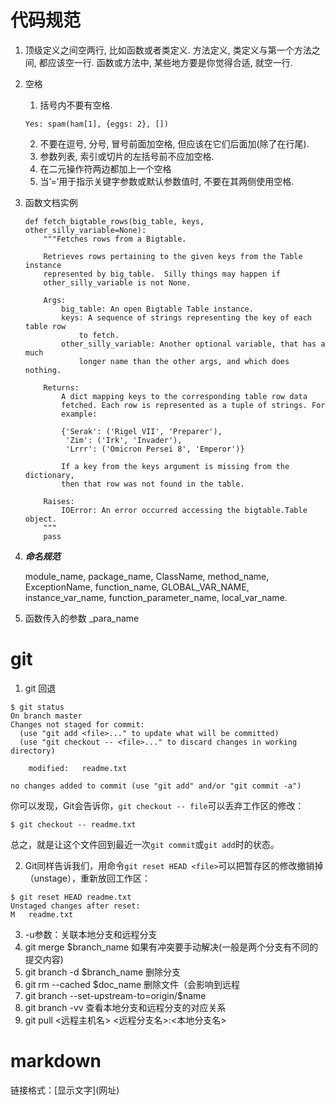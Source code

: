 # 代码规范

1. 顶级定义之间空两行, 比如函数或者类定义. 方法定义, 类定义与第一个方法之间, 都应该空一行. 函数或方法中, 某些地方要是你觉得合适, 就空一行.

2. 空格

   1. 括号内不要有空格.

   ```p&amp;#39;y
   Yes: spam(ham[1], {eggs: 2}, [])
   ```

   2. 不要在逗号, 分号, 冒号前面加空格, 但应该在它们后面加(除了在行尾).
   3. 参数列表, 索引或切片的左括号前不应加空格.
   4. 在二元操作符两边都加上一个空格
   5. 当’=’用于指示关键字参数或默认参数值时, 不要在其两侧使用空格.

3. 函数文档实例

   ```
   def fetch_bigtable_rows(big_table, keys, other_silly_variable=None):
       """Fetches rows from a Bigtable.
   
       Retrieves rows pertaining to the given keys from the Table instance
       represented by big_table.  Silly things may happen if
       other_silly_variable is not None.
   
       Args:
           big_table: An open Bigtable Table instance.
           keys: A sequence of strings representing the key of each table row
               to fetch.
           other_silly_variable: Another optional variable, that has a much
               longer name than the other args, and which does nothing.
   
       Returns:
           A dict mapping keys to the corresponding table row data
           fetched. Each row is represented as a tuple of strings. For
           example:
   
           {'Serak': ('Rigel VII', 'Preparer'),
            'Zim': ('Irk', 'Invader'),
            'Lrrr': ('Omicron Persei 8', 'Emperor')}
   
           If a key from the keys argument is missing from the dictionary,
           then that row was not found in the table.
   
       Raises:
           IOError: An error occurred accessing the bigtable.Table object.
       """
       pass
   ```

4. ***命名规范***

   module_name, package_name, ClassName, method_name, ExceptionName, function_name, GLOBAL_VAR_NAME, instance_var_name, function_parameter_name, local_var_name.

5. 函数传入的参数 _para_name

# git

1. git 回退

```
$ git status
On branch master
Changes not staged for commit:
  (use "git add <file>..." to update what will be committed)
  (use "git checkout -- <file>..." to discard changes in working directory)

	modified:   readme.txt

no changes added to commit (use "git add" and/or "git commit -a")
```

你可以发现，Git会告诉你，`git checkout -- file`可以丢弃工作区的修改：

```
$ git checkout -- readme.txt
```

总之，就是让这个文件回到最近一次`git commit`或`git add`时的状态。

2. Git同样告诉我们，用命令`git reset HEAD <file>`可以把暂存区的修改撤销掉（unstage），重新放回工作区：

```
$ git reset HEAD readme.txt
Unstaged changes after reset:
M	readme.txt
```

3. -u参数：关联本地分支和远程分支
4. git merge $branch_name 如果有冲突要手动解决(一般是两个分支有不同的提交内容)
5. git branch -d $branch_name 删除分支
6. git rm --cached $doc_name    删除文件（会影响到远程
7. git branch --set-upstream-to=origin/$name
8. git branch -vv     查看本地分支和远程分支的对应关系
9. git pull <远程主机名> <远程分支名>:<本地分支名>

# markdown

链接格式：\[显示文字\]\(网址\)


